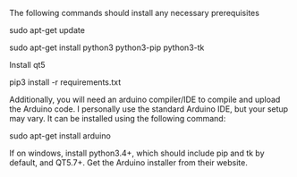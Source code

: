 The following commands should install any necessary prerequisites

sudo apt-get update

sudo apt-get install python3 python3-pip python3-tk

Install qt5

pip3 install -r requirements.txt

Additionally, you will need an arduino compiler/IDE to compile and upload the Arduino code. I personally use the standard Arduino IDE, but your setup may vary.
It can be installed using the following command:

sudo apt-get install arduino

If on windows, install python3.4+, which should include pip and tk by default, and QT5.7+. Get the Arduino installer from their website.
